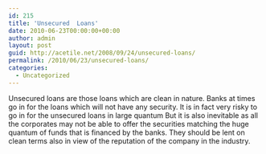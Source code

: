```yaml
---
id: 215
title: 'Unsecured  Loans'
date: 2010-06-23T00:00:00+00:00
author: admin
layout: post
guid: http://acetile.net/2008/09/24/unsecured-loans/
permalink: /2010/06/23/unsecured-loans/
categories:
  - Uncategorized
---
```

Unsecured loans are those loans which are clean in nature. Banks at times go in for the loans which will not have any security. It is in fact very risky to go in for the unsecured loans in large quantum But it is also inevitable as all the corporates may not be able to offer the securities matching the huge quantum of funds that is financed by the banks. They should be lent on clean terms also in view of the reputation of the company in the industry.